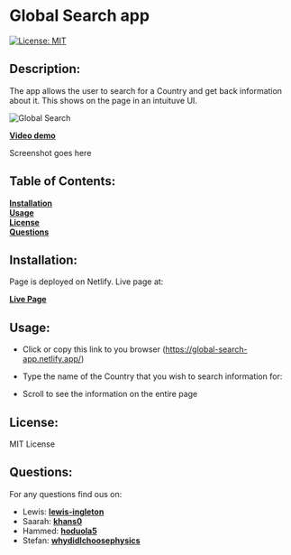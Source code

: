 # Global Search app

[![License: MIT](https://img.shields.io/badge/License-MIT-yellow.svg)](https://opensource.org/licenses/MIT)

## Description:

The app allows the user to search for a Country and get back information about it. This shows on the page in an intuituve UI.

![Global Search](public/global-search-screenshot.png)

[**Video demo**](https://www.loom.com/share/0d11dcbec2dd41bb977a302881472c17)

Screenshot goes here

## Table of Contents:

**[Installation](#Installation)**</br>
**[Usage](#Usage)**</br>
**[License](#License)**</br>
**[Questions](#Questions)**</br>

## Installation:

Page is deployed on Netlify. Live page at:

[**Live Page**](https://global-search-app.netlify.app/)

## Usage:

- Click or copy this link to you browser (https://global-search-app.netlify.app/)

- Type the name of the Country that you wish to search information for:

- Scroll to see the information on the entire page

## License:

MIT License

## Questions:

For any questions find ous on:

- Lewis: [**lewis-ingleton**](https://github.com/lewis-ingleton)
- Saarah: [**khans0**](https://github.com/khans0)
- Hammed: [**hoduola5**](https://github.com/hoduola5)
- Stefan: [**whydidIchoosephysics**](https://github.com/whydidIchoosephysics)
